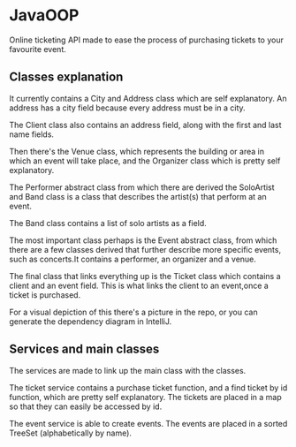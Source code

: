 # JavaOOP
Online ticketing API made to ease the process of purchasing tickets to your favourite event.

## Classes explanation
It currently contains a City and Address class which are self explanatory. An address has a city field because every address must be in a city.

The Client class also contains an address field, along with the first and last name fields.

Then there's the Venue class, which represents the building or area in which an event will take place, and the Organizer class which is pretty self explanatory.

The Performer abstract class from which there are derived the SoloArtist and Band class is a class that describes the artist(s) that perform at an event.

The Band class contains a list of solo artists as a field.

The most important class perhaps is the Event abstract class, from which there are a few classes derived that further describe more specific events, such as concerts.It contains a performer, an organizer and a venue.

The final class that links everything up is the Ticket class which contains a client and an event field. This is what links the client to an event,once a ticket is purchased.

For a visual depiction of this there's a picture in the repo, or you can generate the dependency diagram in IntelliJ.

## Services and main classes
The services are made to link up the main class with the classes.

The ticket service contains a purchase ticket function, and a find ticket by id function, which are pretty self explanatory. The tickets are placed in a map so that they can easily be accessed by id.

The event service is able to create events. The events are placed in a sorted TreeSet (alphabetically by name).
